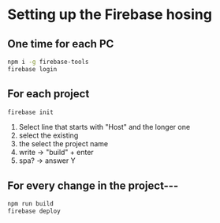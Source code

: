 # Setting up the Firebase hosing

## One time for each PC
```bash
npm i -g firebase-tools
firebase login
```

## For each project
```bash
firebase init
```
1. Select line that starts with "Host" and the longer one
2. select the existing
3. the select the project name
4. write -> "build" + enter
5. spa? -> answer Y

## For every change in the project---
```bash
npm run build
firebase deploy
```